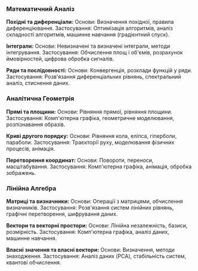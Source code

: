 ### Математичний Аналіз
**Похідні та диференціали:**
Основи: Визначення похідної, правила диференціювання.
Застосування: Оптимізація алгоритмів, аналіз складності алгоритмів, машинне навчання (градієнтний спуск).

**Інтеграли:**
Основи: Невизначені та визначені інтеграли, методи інтегрування.
Застосування: Обчислення площ і об'ємів, розрахунок ймовірностей, цифрова обробка сигналів.

**Ряди та послідовності:**
Основи: Конвергенція, розклади функцій у ряди.
Застосування: Розв'язання диференціальних рівнянь, спектральний аналіз, стиснення даних.

### Аналітична Геометрія
**Прямі та площини:**
Основи: Рівняння прямої, рівняння площини.
Застосування: Комп'ютерна графіка, геометричне моделювання, розпізнавання образів.

**Криві другого порядку:**
Основи: Рівняння кола, еліпса, гіперболи, параболи.
Застосування: Траєкторії руху, моделювання фізичних процесів, анімація.

**Перетворення координат:**
Основи: Повороти, переноси, масштабування.
Застосування: Комп'ютерна графіка, анімація, обробка зображень.

### Лінійна Алгебра
**Матриці та визначники:**
Основи: Операції з матрицями, обчислення визначників.
Застосування: Розв'язання систем лінійних рівнянь, графічні перетворення, шифрування даних.

**Вектори та векторні простори:**
Основи: Лінійна незалежність, базиси, розмірність.
Застосування: Комп'ютерна графіка, аналіз даних, машинне навчання.

**Власні значення та власні вектори:**
Основи: Визначення, методи знаходження.
Застосування: Аналіз даних (PCA), стабільність систем, квантові обчислення.
